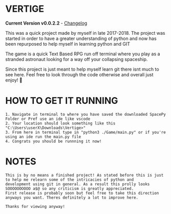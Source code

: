 # VERTIGE

**Current Version v0.0.2.2** - [Changelog](CHANGELOG.md)

This was a quick project made by myself in late 2017-2018. The project was started in order to have a greater understanding of python and now has been repurposed to help myself in learning python and GIT

The game is a quick Text Based RPG run off terminal where you play as a stranded astronaut looking for a way off your collapsing spaceship.

Since this project is just meant to help myself learn git there isnt much to see here. Feel free to look through the code otherwise and overall just enjoy! 🐙

# HOW TO GET IT RUNNING 
    1. Navigate in terminal to where you have saved the downloaded SpacePy Folder or Pref use an ide like vscode
    2. Your location should look something like this "C:\Users\userX\Downloads\Vertige>"
    3. From here in terminal type in "python3 ./Game/main.py" or if you're using an ide run the main.py file
    4. Congrats you should be runnning it now!

# NOTES 
    This is by no means a finished project! As stated before this is just to help me relearn some of the intricacies of python and 
    development using git in general. As a result this prolly looks SOOOOOOOOOO a$@ so any criticism is greatly appreciated. 
    First release is probably soon but feel free to take this direction anyways you want. Theres definitely a lot to improve here.

    Thanks for viewing anyway!
